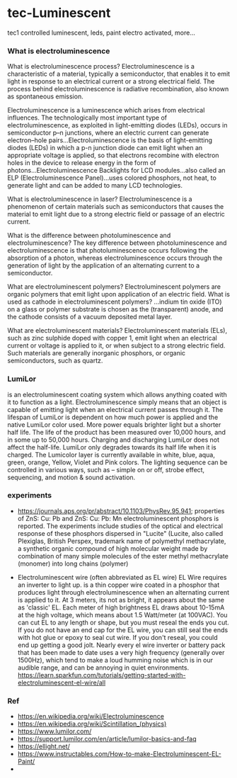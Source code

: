 # tec-Luminescent
tec1 controlled luminescent, leds, paint electro activated, more...

### What is electroluminescence
What is electroluminescence process? Electroluminescence is a characteristic of a material, typically a semiconductor, that enables it to emit light in response to an electrical current or a strong electrical field. The process behind electroluminescence is radiative recombination, also known as spontaneous emission.

Electroluminescence is a luminescence which arises from electrical influences. The technologically most important type of electroluminescence, as exploited in light-emitting diodes (LEDs), occurs in semiconductor p–n junctions, where an electric current can generate electron–hole pairs...Electroluminescence is the basis of light-emitting diodes (LEDs) in which a p-n junction diode can emit light when an appropriate voltage is applied, so that electrons recombine with electron holes in the device to release energy in the form of photons...Electroluminescence Backlights for LCD modules...also called an ELP (Electroluminescence Panel)...uses colored phosphors, not heat, to generate light and can be added to many LCD technologies.

What is electroluminescence in laser? Electroluminescence is a phenomenon of certain materials such as semiconductors that causes the material to emit light due to a strong electric field or passage of an electric current. 

What is the difference between photoluminescence and electroluminescence? The key difference between photoluminescence and electroluminescence is that photoluminescence occurs following the absorption of a photon, whereas electroluminescence occurs through the generation of light by the application of an alternating current to a semiconductor.

What are electroluminescent polymers? Electroluminescent polymers are organic polymers that emit light upon application of an electric field. What is used as cathode in electroluminescent polymers? ...indium tin oxide (ITO) on a glass or polymer substrate is chosen as the (transparent) anode, and the cathode consists of a vacuum deposited metal layer.

What are electroluminescent materials? Electroluminescent materials (ELs), such as zinc sulphide doped with copper 1, emit light when an electrical current or voltage is applied to it, or when subject to a strong electric field. Such materials are generally inorganic phosphors, or organic semiconductors, such as quartz.

### LumiLor 
is an electroluminescent coating system which allows anything coated with it to function as a light. Electroluminescence simply means that an object is capable of emitting light when an electrical current passes through it. The lifespan of LumiLor is dependent on how much power is applied and the native LumiLor color used. More power equals brighter light but a shorter half life. The life of the product has been measured over 10,000 hours, and in some up to 50,000 hours. Charging and discharging LumiLor does not affect the half-life. LumiLor only degrades towards its half life when it is charged. The Lumicolor layer is currently available in white, blue, aqua, green, orange, Yellow, Violet and Pink colors. The lighting sequence can be controlled in various ways, such as – simple on or off, strobe effect, sequencing, and motion & sound activation. 

### experiments
- https://journals.aps.org/pr/abstract/10.1103/PhysRev.95.941; properties of ZnS: Cu: Pb and ZnS: Cu: Pb: Mn electroluminescent phosphors is reported. The experiments include studies of the optical and electrical response of these phosphors dispersed in "Lucite" (Lucite, also called Plexiglas, British Perspex, trademark name of polymethyl methacrylate, a synthetic organic compound of high molecular weight made by combination of many simple molecules of the ester methyl methacrylate (monomer) into long chains (polymer)

- Electroluminescent wire (often abbreviated as EL wire) EL Wire requires an inverter to light up. is a thin copper wire coated in a phosphor that produces light through electroluminescence when an alternating current is applied to it. At 3 meters, its not as bright, it appears about the same as 'classic' EL. Each meter of high brightness EL draws about 10-15mA at the high voltage, which means about 1.5 Watt/meter (at 100VAC). You can cut EL to any length or shape, but you must reseal the ends you cut. If you do not have an end cap for the EL wire, you can still seal the ends with hot glue or epoxy to seal cut wire. If you don't reseal, you could end up getting a good jolt. Nearly every el wire inverter or battery pack that has been made to date uses a very high frequency (generally over 1500Hz), which tend to make a loud humming noise which is in our audible range, and can be annoying in quiet environments. https://learn.sparkfun.com/tutorials/getting-started-with-electroluminescent-el-wire/all




### Ref
- https://en.wikipedia.org/wiki/Electroluminescence
- https://en.wikipedia.org/wiki/Scintillation_(physics)
- https://www.lumilor.com/
- https://support.lumilor.com/en/article/lumilor-basics-and-faq
- https://ellight.net/
- https://www.instructables.com/How-to-make-Electroluminescent-EL-Paint/
- 
